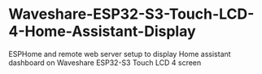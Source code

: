 # Waveshare-ESP32-S3-Touch-LCD-4-Home-Assistant-Display
ESPHome and remote web server setup to display Home assistant dashboard on Waveshare ESP32-S3 Touch LCD 4 screen
